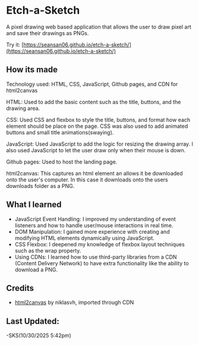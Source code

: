 # Etch-a-Sketch
A pixel drawing web based application that allows the user to draw pixel art and save their drawings as PNGs.

Try it: [https://seansan06.github.io/etch-a-sketch/](https://seansan06.github.io/etch-a-sketch/)

## How its made
Technology used: HTML, CSS, JavaScript, Github pages, and CDN for html2canvas

HTML: Used to add the basic content such as the title, buttons, and the drawing area.

CSS: Used CSS and flexbox to style the title, buttons, and format how each element should be place on the page. CSS was also used to add animated buttons and small title animations(swaying).

JavaScript: Used JavaScript to add the logic for resizing the drawing array. I also used JavaScript to let the user draw only when their mouse is down.

Github pages: Used to host the landing page.

html2canvas: This captures an html element an allows it be downloaded onto the user's computer. In this case it downloads onto the users downloads folder as a PNG.

## What I learned
- JavaScript Event Handling: I improved my understanding of event listeners and how to handle user/mouse interactions in real time.
- DOM Manipulation: I gained more experience with creating and modifying HTML elements dynamically using JavaScript.
- CSS Flexbox: I deepened my knowledge of flexbox layout techniques such as the wrap property.
- Using CDNs: I learned how to use third-party libraries from a CDN (Content Delivery Network) to have extra functionality like the ability to download a PNG.

## Credits
- [html2canvas](https://www.jsdelivr.com/package/npm/html2canvas) by niklasvh, imported through CDN
    
## Last Updated:
-SKS(10/30/2025 5:42pm)
